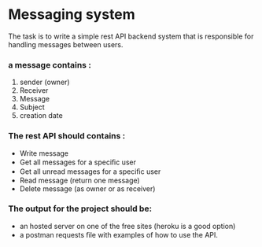 # Messaging system
The task is to write a simple rest API backend system that is responsible for handling
messages between users.
### a message contains :
1. sender (owner)
2. Receiver
3. Message
4. Subject
5. creation date
### The rest API should contains :
- Write message
- Get all messages for a speciﬁc user
- Get all unread messages for a speciﬁc user
- Read message (return one message)
- Delete message (as owner or as receiver)
### The output for the project should be:
- an hosted server on one of the free sites (heroku is a good option)
- a postman requests ﬁle with examples of how to use the API.
